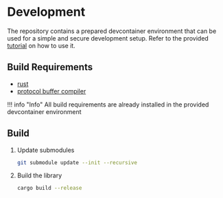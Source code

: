 # Development

The repository contains a prepared devcontainer environment that can be used for a simple and secure development setup. Refer to the provided [tutorial](../../devcontainer.md) on how to use it.

## Build Requirements

- [rust](https://www.rust-lang.org/tools/install)
- [protocol buffer compiler](https://grpc.io/docs/protoc-installation/)

!!! info "Info"
    All build requirements are already installed in the provided devcontainer environment

## Build

1. Update submodules

    ``` bash
    git submodule update --init --recursive
    ```

2. Build the library

    ```bash
    cargo build --release
    ```
